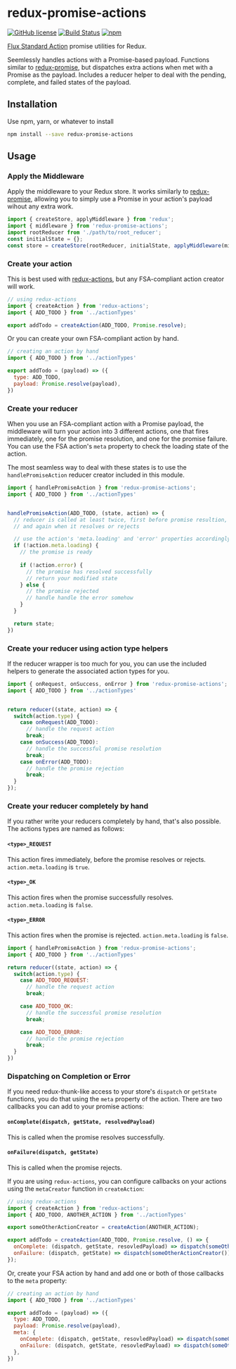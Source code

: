 # redux-promise-actions

[![GitHub license](https://img.shields.io/badge/license-MIT-blue.svg)](https://raw.githubusercontent.com/w33ble/redux-promise-actions/master/LICENSE)
[![Build Status](https://travis-ci.org/w33ble/redux-promise-actions.svg?branch=master)](https://travis-ci.org/w33ble/redux-promise-actions)
[![npm](https://img.shields.io/npm/v/redux-promise-actions.svg)](https://www.npmjs.com/package/redux-promise-actions)

[Flux Standard Action](https://github.com/acdlite/flux-standard-action) promise utilities for Redux. 

Seemlessly handles actions with a Promise-based payload. Functions similar to [redux-promise](https://github.com/acdlite/redux-promise), but dispatches extra actions when met with a Promise as the payload. Includes a reducer helper to deal with the pending, complete, and failed states of the payload.

## Installation

Use npm, yarn, or whatever to install

```bash
npm install --save redux-promise-actions
```

## Usage

### Apply the Middleware

Apply the middleware to your Redux store. It works similarly to [redux-promise](https://github.com/acdlite/redux-promise), allowing you to simply use a Promise in your action's payload wihout any extra work.

```js
import { createStore, applyMiddleware } from 'redux';
import { middleware } from 'redux-promise-actions';
import rootReducer from './path/to/root_reducer';
const initialState = {};
const store = createStore(rootReducer, initialState, applyMiddleware(middleware));
```

### Create your action

This is best used with [redux-actions](https://github.com/acdlite/redux-actions), but any FSA-compliant action creator will work. 

```js
// using redux-actions
import { createAction } from 'redux-actions';
import { ADD_TODO } from '../actionTypes'

export addTodo = createAction(ADD_TODO, Promise.resolve);
```

Or you can create your own FSA-compliant action by hand.

```js
// creating an action by hand
import { ADD_TODO } from '../actionTypes'

export addTodo = (payload) => ({
  type: ADD_TODO, 
  payload: Promise.resolve(payload),
})
```

### Create your reducer

When you use an FSA-compliant action with a Promise payload, the middleware will turn your action into 3 different actions, one that fires immediately, one for the promise resolution, and one for the promise failure. You can use the FSA action's `meta` property to check the loading state of the action. 

The most seamless way to deal with these states is to use the `handlePromiseAction` reducer creator included in this module.

```js
import { handlePromiseAction } from 'redux-promise-actions';
import { ADD_TODO } from '../actionTypes'


handlePromiseAction(ADD_TODO, (state, action) => {
  // reducer is called at least twice, first before promise resultion, 
  // and again when it resolves or rejects

  // use the action's 'meta.loading' and 'error' properties accordingly
  if (!action.meta.loading) {
    // the promise is ready
  
    if (!action.error) {
      // the promise has resolved successfully
      // return your modified state
    } else {
      // the promise rejected
      // handle handle the error somehow
    }
  }

  return state;
})
```

### Create your reducer using action type helpers

If the reducer wrapper is too much for you, you can use the included helpers to generate the associated action types for you.

```js
import { onRequest, onSuccess, onError } from 'redux-promise-actions';
import { ADD_TODO } from '../actionTypes'


return reducer((state, action) => {
  switch(action.type) {
    case onRequest(ADD_TODO):
      // handle the request action
      break;
    case onSuccess(ADD_TODO):
      // handle the successful promise resolution
      break;
    case onError(ADD_TODO):
      // handle the promise rejection
      break;
  }
});
```

### Create your reducer completely by hand

If you rather write your reducers completely by hand, that's also possible. The actions types are named as follows:

#### `<type>_REQUEST`

This action fires immediately, before the promise resolves or rejects. `action.meta.loading` is `true`.

#### `<type>_OK`

This action fires when the promise successfully resolves. `action.meta.loading` is `false`.

#### `<type>_ERROR`

This action fires when the promise is rejected. `action.meta.loading` is `false`.

```js
import { handlePromiseAction } from 'redux-promise-actions';
import { ADD_TODO } from '../actionTypes'

return reducer((state, action) => {
  switch(action.type) {
    case ADD_TODO_REQUEST:
      // handle the request action
      break;

    case ADD_TODO_OK:
      // handle the successful promise resolution
      break;

    case ADD_TODO_ERROR:
      // handle the promise rejection
      break;
  }
})
```

### Dispatching on Completion or Error

If you need redux-thunk-like access to your store's `dispatch` or `getState` functions, you do that using the `meta` property of the action. There are two callbacks you can add to your promise actions:

#### `onComplete(dispatch, getState, resolvedPayload)`

This is called when the promise resolves successfully.

#### `onFailure(dispatch, getState)`

This is called when the promise rejects.

If you are using `redux-actions`, you can configure callbacks on your actions using the `metaCreator` function in `createAction`:

```js
// using redux-actions
import { createAction } from 'redux-actions';
import { ADD_TODO, ANOTHER_ACTION } from '../actionTypes'

export someOtherActionCreator = createAction(ANOTHER_ACTION);

export addTodo = createAction(ADD_TODO, Promise.resolve, () => {
  onComplete: (dispatch, getState, resovledPayload) => dispatch(someOtherActionCreator()),
  onFailure: (dispatch, getState) => dispatch(someOtherActionCreator()),
});
```

Or, create your FSA action by hand and add one or both of those callbacks to the `meta` property:

```js
// creating an action by hand
import { ADD_TODO } from '../actionTypes'

export addTodo = (payload) => ({
  type: ADD_TODO, 
  payload: Promise.resolve(payload),
  meta: {
    onComplete: (dispatch, getState, resovledPayload) => dispatch(someOtherActionCreator()),
    onFailure: (dispatch, getState, resovledPayload) => dispatch(someOtherActionCreator()),
  },
})
```
